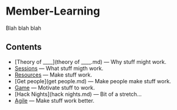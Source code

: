 Member-Learning
===============


Blah blah blah


Contents
--------

* [Theory of ____](theory of ____.md) — Why stuff might work.
* [Sessions](sessions/readme.md) — What stuff migth work.
* [Resources](resources.md) — Make stuff work.
* [Get people](get people.md) — Make people make stuff work.
* [Game](game.md) — Motivate stuff to work.
* [Hack Nights](hack nights.md) — Bit of a stretch...
* [Agile](agile.md) — Make stuff work better.
